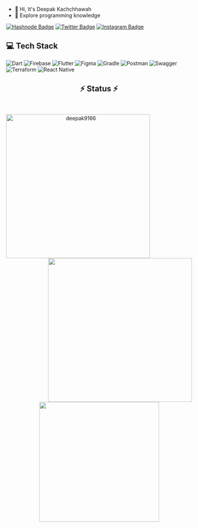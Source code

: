 - 👋 Hi, It's Deepak Kachchhawah
- 👀 Explore programming knowledge

[![Hashnode Badge](https://img.shields.io/badge/Hashnode-2962FF?style=for-the-badge&logo=hashnode&logoColor=white)](https://hashnode.com/@deep9166/)
[![Twitter Badge](https://img.shields.io/badge/Twitter-1DA1F2?style=for-the-badge&logo=twitter&logoColor=white)](https://twitter.com/deepakkachchha1 )
[![Instagram Badge](https://img.shields.io/badge/Instagram-E4405F?style=for-the-badge&logo=instagram&logoColor=white)](https://www.instagram.com/deep.kachchhawah/)

## 💻 Tech Stack

![Dart](https://img.shields.io/badge/dart-%230175C2.svg?style=for-the-badge&logo=dart&logoColor=white) ![Firebase](https://img.shields.io/badge/firebase-%23039BE5.svg?style=for-the-badge&logo=firebase) ![Flutter](https://img.shields.io/badge/Flutter-%2302569B.svg?style=for-the-badge&logo=Flutter&logoColor=white) ![Figma](https://img.shields.io/badge/figma-%23F24E1E.svg?style=for-the-badge&logo=figma&logoColor=white) ![Gradle](https://img.shields.io/badge/Gradle-02303A.svg?style=for-the-badge&logo=Gradle&logoColor=white) ![Postman](https://img.shields.io/badge/Postman-FF6C37?style=for-the-badge&logo=postman&logoColor=white) ![Swagger](https://img.shields.io/badge/-Swagger-%23Clojure?style=for-the-badge&logo=swagger&logoColor=white) ![Terraform](https://img.shields.io/badge/terraform-%235835CC.svg?style=for-the-badge&logo=terraform&logoColor=white) ![React Native](https://img.shields.io/badge/react-%2320232a.svg?style=for-the-badge&logo=react&logoColor=%2361DAFB) 

 <h2 align="center">⚡ Status ⚡</h2>
<br>
<p align=center>
  <div align=center>
    <a href="https://github.com/deepak9166/github-readme-streak-stats" title="Go to Source">
      <img align="left" width=390 src="https://github-readme-streak-stats.herokuapp.com/?user=deepak9166&theme=react&border=61dafb&hide_border=true" alt="deepak9166" />
    </a>
    <a href="https://github.com/deepak9166/github-readme-stats" title="Go to Source">
      <img align="right" width=390 src="https://github-readme-stats.vercel.app/api?username=deepak9166&show_icons=true&theme=react&border_color=61dafb&hide_border=true" />
    </a>
  </div>
  <br><br><br><br><br><br><br><br><br>
  <div align=center>
    <a href="https://github.com/deepak9166/github-readme-stats">
      <img width=325 align="center" src="https://github-readme-stats.vercel.app/api/top-langs/?username=deepak9166&hide=c%23,powershell,Mathematica,Ruby,Objective-C,Objective-C%2b%2b,Cuda&title_color=61dafb&text_color=ffffff&icon_color=61dafb&bg_color=20232a&langs_count=8&layout=compact&border_color=61dafb&hide_border=true" />
    </a>
  </div>
  <br>
</p>

<!--
**deepak9166/deepak9166** is a ✨ _special_ ✨ repository because its `README.md` (this file) appears on your GitHub profile.

Here are some ideas to get you started:

- 🔭 I’m currently working on ...
- 🌱 I’m currently learning ...
- 👯 I’m looking to collaborate on ...
- 🤔 I’m looking for help with ...
- 💬 Ask me about ...
- 📫 How to reach me: ...
- 😄 Pronouns: ...
- ⚡ Fun fact: ...
-->
